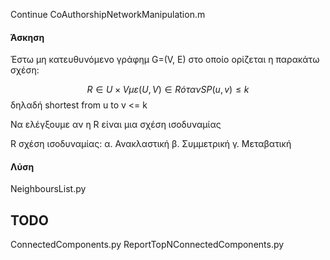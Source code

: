 Continue CoAuthorshipNetworkManipulation.m


#### Άσκηση
Έστω μη κατευθυνόμενο γράφημ G=(V, E) στο οποίο ορίζεται η παρακάτω σχέση:

$$
R \in U \times V με (U, V) \in R όταν SP(u, v) \le k
$$
δηλαδή shortest from u to v <= k

Να ελέγξουμε αν η R είναι μια σχέση ισοδυναμίας

R σχέση ισοδυναμίας:
  α. Ανακλαστική
  β. Συμμετρική
  γ. Μεταβατική

#### Λύση

NeighboursList.py

## TODO

ConnectedComponents.py
ReportTopNConnectedComponents.py